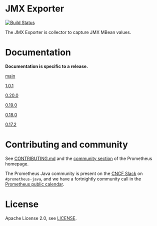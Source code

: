 # JMX Exporter

[![Build Status](https://github.com/prometheus/jmx_exporter/actions/workflows/build.yaml/badge.svg)](https://github.com/prometheus/jmx_exporter/actions/workflows/build.yaml)

The JMX Exporter is collector to capture JMX MBean values.

# Documentation

**Documentation is specific to a release.**

[main](https://github.com/prometheus/jmx_exporter/tree/docs)

[1.0.1](https://github.com/prometheus/jmx_exporter/tree/release-1.0.1/docs)

[0.20.0](https://github.com/prometheus/jmx_exporter/tree/release-0.20.0)

[0.19.0](https://github.com/prometheus/jmx_exporter/tree/release-0.19.0)

[0.18.0](https://github.com/prometheus/jmx_exporter/tree/release-0.18.0)

[0.17.2](https://github.com/prometheus/jmx_exporter/tree/release-0.17.2)

# Contributing and community

See [CONTRIBUTING.md](CONTRIBUTING.md) and the [community section](https://prometheus.io/community/) of the Prometheus homepage.

The Prometheus Java community is present on the [CNCF Slack](https://cloud-native.slack.com) on `#prometheus-java`, and we have a fortnightly community call in the [Prometheus public calendar](https://prometheus.io/community/).

# License

Apache License 2.0, see [LICENSE](LICENSE).

